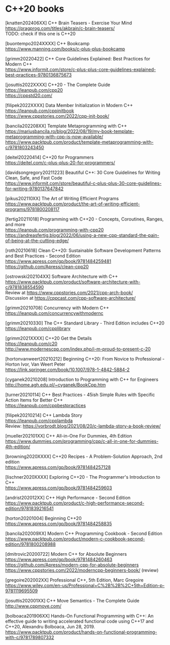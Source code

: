 # C++20 books

[knatten202406XX] C++ Brain Teasers - Exercise Your Mind  
<https://pragprog.com/titles/akbrain/c-brain-teasers/>  
TODO: check if this one is C++20

[buontempo2024XXXX] C++ Bookcamp<br>
https://www.manning.com/books/c-plus-plus-bookcamp

[grimm20220422] C++ Core Guidelines Explained: Best Practices for Modern C++<br>
https://www.informit.com/store/c-plus-plus-core-guidelines-explained-best-practices-9780136875673

[josuttis2022XXXX] C++20 - The Complete Guide<br>
https://leanpub.com/cpp20<br>
https://cppstd20.com/

[filipek2022XXXX] Data Member Initialization in Modern C++<br>
https://leanpub.com/cppinitbook<br>
https://www.cppstories.com/2022/cpp-init-book/
  
[bancila202208XX] Template Metaprogramming with C++<br>
https://mariusbancila.ro/blog/2022/08/19/my-book-template-metaprogramming-with-cpp-is-now-available/<br>
https://www.packtpub.com/product/template-metaprogramming-with-c/9781803243450

[deitel20220414] C++20 for Programmers<br>
https://deitel.com/c-plus-plus-20-for-programmers/

[davidsongregory20211223] Beautiful C++: 30 Core Guidelines for Writing Clean, Safe, and Fast Code<br>
https://www.informit.com/store/beautiful-c-plus-plus-30-core-guidelines-for-writing-9780137647842

[pikus202110XX] The Art of Writing Efficient Programs<br>
https://www.packtpub.com/product/the-art-of-writing-efficient-programs/9781800208117

[fertig20211018] Programming with C++20 - Concepts, Coroutines, Ranges, and more<br>
https://leanpub.com/programming-with-cpp20<br>
https://andreasfertig.blog/2022/06/using-a-new-cpp-standard-the-pain-of-being-at-the-cutting-edge/

[roth20210618] Clean C++20: Sustainable Software Development Patterns and Best Practices - Second Edition<br>
https://www.apress.com/gp/book/9781484259481<br>
https://github.com/Apress/clean-cpp20
  
[ostrowski202104XX] Software Architecture with C++<br>
https://www.packtpub.com/product/software-architecture-with-c/9781838554590<br>
Review at https://www.cppstories.com/2021/cpp-arch-book/<br>
Discussion at https://cppcast.com/cpp-software-architecture/

[grimm20210708] Concurrency with Modern C++<br>
https://leanpub.com/concurrencywithmodernc

[grimm20210330] The C++ Standard Library - Third Edition includes C++20<br>
https://leanpub.com/cpplibrary

[grimm2021XXXX] C++20 Get the Details<br>
https://leanpub.com/c20<br>
http://www.modernescpp.com/index.php/i-m-proud-to-present-c-20

[hortonvanweert20210212] Beginning C++20: From Novice to Professional - Horton Ivor, Van Weert Peter<br>
https://link.springer.com/book/10.1007/978-1-4842-5884-2

[cyganek20210208] Introduction to Programming with C++ for Engineers<br>
http://home.agh.edu.pl/~cyganek/BookCpp.htm

[turner20210114] C++ Best Practices - 45ish Simple Rules with Specific Action Items for Better C++<br>
https://leanpub.com/cppbestpractices

[filipek20210214] C++ Lambda Story<br>
https://leanpub.com/cpplambda<br>
Review: https://vorbrodt.blog/2021/08/20/c-lambda-story-a-book-review/

[mueller202101XX] C++ All-in-One For Dummies, 4th Edition<br>
https://www.dummies.com/programming/cpp/c-all-in-one-for-dummies-4th-edition/

[browning2020XXXX] C++20 Recipes - A Problem-Solution Approach, 2nd edition<br>
https://www.apress.com/gp/book/9781484257128

[lischner2020XXXX] Exploring C++20 - The Programmer's Introduction to C++<br>
https://www.apress.com/gp/book/9781484259603

[andrist202012XX] C++ High Performance - Second Edition<br>
https://www.packtpub.com/product/c-high-performance-second-edition/9781839216541

[horton20201004] Beginning C++20<br>
https://www.apress.com/gp/book/9781484258835

[bancila202009XX] Modern C++ Programming Cookbook - Second Edition<br>
https://www.packtpub.com/product/modern-c-cookbook-second-edition/9781800208988

[dmitrovic20200722] Modern C++ for Absolute Beginners<br>
https://www.apress.com/gp/book/9781484260463<br>
https://github.com/Apress/modern-cpp-for-absolute-beginners<br>
https://www.cppstories.com/2022/moderncpp-beginners-book/ (review)

[gregoire202002XX] Professional C++, 5th Edition, Marc Gregoire<br>
https://www.wiley.com/en-us/Professional+C%2B%2B%2C+5th+Edition-p-9781119695509

[josuttis202001XX] C++ Move Semantics - The Complete Guide<br>
http://www.cppmove.com/

[bolboaca201906XX] Hands-On Functional Programming with C++: An effective guide to writing accelerated functional code using C++17 and C++20, Alexandru Bolboaca, Jun 28, 2019.<br>
https://www.packtpub.com/product/hands-on-functional-programming-with-c/9781789807332
